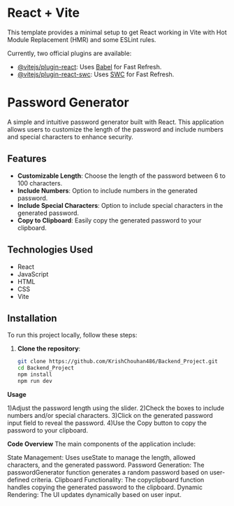 # React + Vite

This template provides a minimal setup to get React working in Vite with Hot Module Replacement (HMR) and some ESLint rules.

Currently, two official plugins are available:

- [@vitejs/plugin-react](https://github.com/vitejs/vite-plugin-react/blob/main/packages/plugin-react/README.md): Uses [Babel](https://babeljs.io/) for Fast Refresh.
- [@vitejs/plugin-react-swc](https://github.com/vitejs/vite-plugin-react-swc): Uses [SWC](https://swc.rs/) for Fast Refresh.

# Password Generator

A simple and intuitive password generator built with React. This application allows users to customize the length of the password and include numbers and special characters to enhance security.

## Features

- **Customizable Length**: Choose the length of the password between 6 to 100 characters.
- **Include Numbers**: Option to include numbers in the generated password.
- **Include Special Characters**: Option to include special characters in the generated password.
- **Copy to Clipboard**: Easily copy the generated password to your clipboard.

## Technologies Used

- React
- JavaScript
- HTML
- CSS
- Vite

## Installation

To run this project locally, follow these steps:

1. **Clone the repository**:
   ```bash
   git clone https://github.com/KrishChouhan486/Backend_Project.git
   cd Backend_Project
   npm install
   npm run dev
   
**Usage**

1)Adjust the password length using the slider.
2)Check the boxes to include numbers and/or special characters.
3)Click on the generated password input field to reveal the password.
4)Use the Copy button to copy the password to your clipboard.

**Code Overview**
The main components of the application include:

State Management: Uses useState to manage the length, allowed characters, and the generated password.
Password Generation: The passwordGenerator function generates a random password based on user-defined criteria.
Clipboard Functionality: The copyclipboard function handles copying the generated password to the clipboard.
Dynamic Rendering: The UI updates dynamically based on user input.
